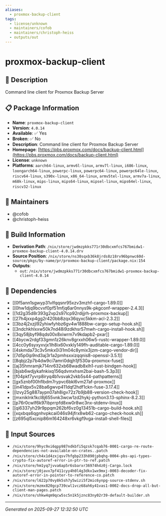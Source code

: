 ```yaml
---
aliases:
  - proxmox-backup-client
tags:
  - license/unknown
  - maintainers/cofob
  - maintainers/christoph-heiss
  - outputs/out
---
```


# proxmox-backup-client

## 📝 Description

Command line client for Proxmox Backup Server

## 📋 Package Information

- **Name**: `proxmox-backup-client`
- **Version**: `4.0.14`
- **Available**: ✅ Yes
- **Broken**: ✅ No
- **Description**: Command line client for Proxmox Backup Server
- **Homepage**: [https://pbs.proxmox.com/docs/backup-client.html](https://pbs.proxmox.com/docs/backup-client.html)
- **License**: `unknown`
- **Platforms**: `aarch64-linux`, `armv6l-linux`, `armv7l-linux`, `i686-linux`, `loongarch64-linux`, `powerpc-linux`, `powerpc64-linux`, `powerpc64le-linux`, `riscv64-linux`, `s390x-linux`, `x86_64-linux`, `armv5tel-linux`, `armv7a-linux`, `m68k-linux`, `mips-linux`, `mips64-linux`, `mipsel-linux`, `mips64el-linux`, `riscv32-linux`
## 👥 Maintainers

- @cofob
- @christoph-heiss


## 🔧 Build Information

- **Derivation Path**: `/nix/store/jwdmzpkks771r30dbcxmfcs767bmidw1-proxmox-backup-client-4.0.14.drv`
- **Source Position**: `/nix/store/ns30sqxb36k8jrds8z18rv96bpnwc60d-source/pkgs/by-name/pr/proxmox-backup-client/package.nix:154`
- **Outputs**:
  - `out`:  `/nix/store/jwdmzpkks771r30dbcxmfcs767bmidw1-proxmox-backup-client-4.0.14`

## 🔗 Dependencies

- [[0f5ann1sgwyp31vlfqqsnr95xzv3mzhf-cargo-1.89.0]]
- [[0hw1djq9bcvxf0pf51mfjq6ar0nnys9k-pkgconf-wrapper-2.4.3]]
- [[1d2g35d8r393g2vp2s97lcp92rdijjrh-proxmox-backup]]
- [[27h4jxxp4gg2r420bb8zqx36qyxc5kkm-acl-2.3.2]]
- [[3bz4j2xzjl92yhiwfyhbz6gv4w1888bw-cargo-setup-hook.sh]]
- [[3ndchkhlxxw50k7nd48i9zdkhsr57mwh-cargo-install-hook.sh]]
- [[3qy58jbyf98qds00x8xiwrm7v9kdapb2-pxar]]
- [[4bycw2rdgf33gmn1z26knv8grxxh06w5-rustc-wrapper-1.89.0]]
- [[4cc0y6syxyxvjx1lh8ix60vxkly149fh-auditable-cargo-1.89.0]]
- [[4skmda73c3v5mkx0i31m04c8ymix3jzm-cargo-vendor-dir]]
- [[7d5p0ip9nd3aj3r1a2pmhsxxizqqnis8-openssl-3.5.1]]
- [[8qbjz2p7b4dw9ci7amri0dqjh1jf530a-proxmox-fuse]]
- [[aj35hmramjk714nr632xb68wadb8xlh1-rust-bindgen-hook]]
- [[bjsb6wdjykafnkixq156qdvmxhsm2bai-bash-5.3p3]]
- [[f04pkf7yvrp8iryq4b1vsvak2vkb5s44-pathpatterns]]
- [[gx5znbf00hflbdm7rypvc6bkl6vm27af-proxmox]]
- [[in41dpx5v28ba6gwvp411dqf2hdf1ckn-fuse-3.17.4]]
- [[lzvy25g887aypn07ah8igv72z7b9jb88-version-check-hook]]
- [[mxniklnk1kcl8j655vnk3wcw1zd2hykj-python3.13-sphinx-8.2.3]]
- [[p76r0cwlf6k97ibprrpfd8xw0r8wc3nx-stdenv-linux]]
- [[qi6337yh29r9ppqm262bf6vz0g13451b-cargo-build-hook.sh]]
- [[xqxbqs6qgnhvpkcai046s94jfrx8wb62-cargo-check-hook.sh]]
- [[z695ql5xcnip86m164248xr6vkgf9vga-install-shell-files]]

## 📁 Input Sources

- `/nix/store/9hyc9xi6qpp987ndkbfi5qzsk7cqab76-0001-cargo-re-route-dependencies-not-available-on-crates..patch`
- `/nix/store/ch4x1d4zxjqsv7hfgbp233h890jpbqhg-0004-pbs-api-types-crypto-fix-autoref-error-in-ptr-to-ref.patch`
- `/nix/store/hm1yq7jvva6ap5r6sbarxr36974h4z0j-Cargo.lock`
- `/nix/store/j0javx7pf411cyy4h0l4g3dkx1wx9mxj-0003-decoder-fix-autoref-error-in-pointer-to-reference-co.patch`
- `/nix/store/l622p70vy8k5sh7y5wizi5f2mic6ynpg-source-stdenv.sh`
- `/nix/store/mzmx820gcp739cwl1vcz68ah6y41vas1-0002-docs-drop-all-but-client-man-pages.patch`
- `/nix/store/shkw4qm9qcw5sc5n1k5jznc83ny02r39-default-builder.sh`

---
*Generated on 2025-09-27 12:32:50 UTC*
